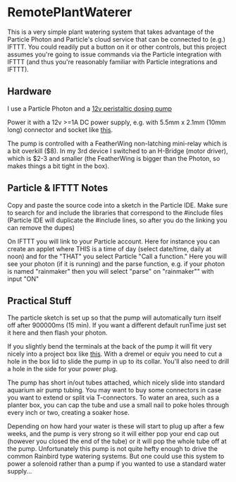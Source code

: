 # RemotePlantWaterer

This is a very simple plant watering system that takes advantage of the Particle Photon and
Particle's cloud service that can be connected to (e.g.) IFTTT. You could readily put a
button on it or other controls, but this project assumes you're going to issue commands
via the Particle integration with IFTTT (and thus you're reasonably familiar with
Particle integrations and IFTTT).

## Hardware
I use a Particle Photon and a
[12v peristaltic dosing pump](https://www.amazon.com/Kamoer-Peristaltic-Hydroponics-Nutrient-Analytical/dp/B07GWJ78FN/ref=sr_1_6?crid=3D1H5LUMBXEHO&dchild=1&keywords=peristaltic+pump&qid=1599927556&s=industrial&sprefix=peristaltic+%2Cindustrial%2C174&sr=1-6)

Power it with a 12v >=1A DC power supply, e.g. with 5.5mm x 2.1mm (10mm long) connector and socket
like [this](https://www.amazon.com/QTEATAK-Adapter-Connector-Dustproof-Waterproof/dp/B07VTZX2RK/ref=sr_1_10?dchild=1&keywords=5.5mm+power+jack&qid=1599927686&sr=8-10).

The pump is controlled with a FeatherWing non-latching mini-relay which is a bit overkill ($8).
In my 3rd device I switched to an H-Bridge (motor driver), which is $2-3 and smaller
(the FeatherWing is bigger than the Photon, so makes things a bit tight in the box).

## Particle & IFTTT Notes
Copy and paste the source code into a sketch in the Particle IDE.  Make sure to search for
and include the libraries that correspond to the #include files (Particle IDE will duplicate
the #include lines, so after you do the linking you can remove the dupes)

On IFTTT you will link to your Particle account. Here for instance you can create an
applet where THIS is a time of day (select date/time, daily at noon) and for the "THAT" you
select Particle "Call a function."  Here you will see your photon (if it is running) and
the parse function, e.g. if your photon is named "rainmaker" then you will select "parse"
on "rainmaker"" with input "ON"

## Practical Stuff

The particle sketch is set up so that the pump will automatically turn itself off after
900000ms (15 min).  If you want a different default runTime just set it here and then flash your photon.

If you slightly bend the terminals at the back of the pump it will fit very nicely into a
project box like
[this](https://www.amazon.com/Awclub-Waterproof-Dustproof-Transparent-100mmx68mmx50mm/dp/B07C9BBH7G/ref=psdc_495308_t5_B072FS3W7X).
With a dremel or equiv you need to cut a hole in the box lid to slide the pump in up to
its collar.  You'll also need to drill a hole in the side for your power plug.

The pump has short in/out tubes attached, which nicely slide into standard aquarium air
pump tubing. You may want to buy some connectors in case you want to extend or split via
T-connectors. To water an area, such as a planter box, you can cap the tube and use a
small nail to poke holes through every inch or two, creating a soaker hose.

Depending on how hard your water is these will start to plug up after a few weeks, and the
pump is very strong so it will either pop your end cap out (however you closed the end of
the tube) or it will pop the whole tube off at the pump.  Unfortunately this pump is not
quite hefty enough to drive the common Rainbird type watering systems.  But one could use
this system to power a solenoid rather than a pump if you wanted to use a standard water supply...
